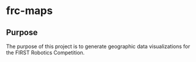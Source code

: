 # frc-maps
## Purpose
The purpose of this project is to generate geographic data visualizations for the FIRST Robotics Competition.